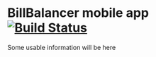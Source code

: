 # BillBalancer mobile app [![Build Status](https://travis-ci.org/billbalancer/app.svg?branch=master)](https://travis-ci.org/billbalancer/app)
 
 Some usable information will be here